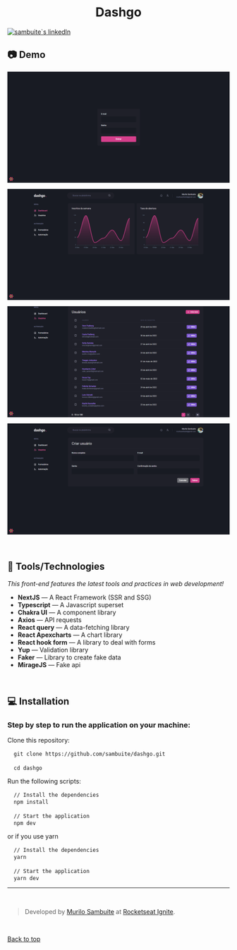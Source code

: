 <h1 align="center" id="top">Dashgo</h1>

<p align="left">
  <a href="https://www.linkedin.com/in/murilosambuite/"> 
    <img
      src="https://img.shields.io/badge/LinkedIn-0077B5?style=for-the-badge&logo=linkedin&logoColor=white"
      alt="sambuite`s linkedIn"
    />
  </a>
</p>

## :camera: Demo

<p align="center">
  <img align="center" src=".github/1.png" border="0">
</p>

<p align="center">
  <img align="center" src=".github/2.png" border="0">
</p>

<p align="center">
  <img align="center" src=".github/3.png" border="0">
</p>

<p align="center">
  <img align="center" src=".github/4.png" border="0">
</p>

<br />

## :hammer: Tools/Technologies

<em>This front-end features the latest tools and practices in web development!</em>

- **NextJS** — A React Framework (SSR and SSG)
- **Typescript** — A Javascript superset
- **Chakra UI** — A component library
- **Axios** — API requests
- **React query** — A data-fetching library
- **React Apexcharts** — A chart library
- **React hook form** — A library to deal with forms
- **Yup** — Validation library
- **Faker** — Library to create fake data
- **MirageJS** — Fake api

<br />

## :computer: Installation

### Step by step to run the application on your machine:

Clone this repository:

```
  git clone https://github.com/sambuite/dashgo.git

  cd dashgo
```

Run the following scripts:

```
  // Install the dependencies
  npm install

  // Start the application
  npm dev
```

or if you use yarn

```
  // Install the dependencies
  yarn

  // Start the application
  yarn dev
```

---

<br />

> Developed by <a href="https://github.com/sambuite" target="_blank">Murilo Sambuite</a> at [Rocketseat Ignite](https://www.rocketseat.com.br/ignite).

<br />

<a href="#top">Back to top</a>
